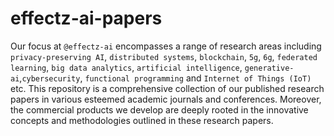 # effectz-ai-papers

Our focus at `@effectz-ai` encompasses a range of research areas including `privacy-preserving AI`, `distributed systems`, `blockchain`, `5g`, `6g`, `federated learning`, `big data analytics`, `artificial intelligence`, `generative-ai`,`cybersecurity`, `functional programming` and `Internet of Things (IoT)` etc. This repository is a comprehensive collection of our published research papers in various esteemed academic journals and conferences. Moreover, the commercial products we develop are deeply rooted in the innovative concepts and methodologies outlined in these research papers.

